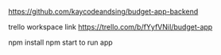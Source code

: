 https://github.com/kaycodeandsing/budget-app-backend

trello workspace link https://trello.com/b/fYyfVNiI/budget-app

npm install
npm start to run app 
